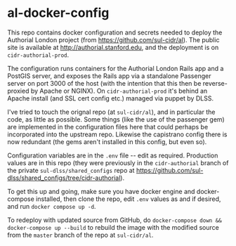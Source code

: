 # al-docker-config

This repo contains docker configuration and secrets needed to deploy the Authorial London project (from https://github.com/sul-cidr/al).  The public site is available at http://authorial.stanford.edu, and the deployment is on `cidr-authorial-prod`.

The configuration runs containers for the Authorial London Rails app and a PostGIS server, and exposes the Rails app via a standalone Passenger server on port 3000 of the host (with the intention that this then be reverse-proxied by Apache or NGINX).  On `cidr-authorial-prod` it's behind an Apache install (and SSL cert config etc.) managed via puppet by DLSS.

I've tried to touch the orignal repo (at `sul-cidr/al`), and in particular the code, as little as possible.  Some things (like the use of the passenger gem) are implemented in the configuration files here that could perhaps be incorporated into the upstream repo.  Likewise the capistrano config there is now redundant (the gems aren't installed in this config, but even so).

Configuration variables are in the `.env` file -- edit as required.  Production values are in this repo (they were previously in the `cidr-authorial` branch of the private `sul-dlss/shared_configs` repo at https://github.com/sul-dlss/shared_configs/tree/cidr-authorial).

To get this up and going, make sure you have docker engine and docker-compose installed, then clone the repo, edit `.env` values as and if desired, and run `docker compose up -d`.

To redeploy with updated source from GitHub, do `docker-compose down && docker-compose up --build` to rebuild the image with the modified source from the `master` branch of the repo at `sul-cidr/al`.


